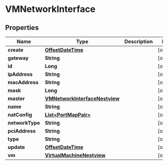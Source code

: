 # VMNetworkInterface

## Properties
Name | Type | Description | Notes
------------ | ------------- | ------------- | -------------
**create** | [**OffsetDateTime**](OffsetDateTime.md) |  |  [optional]
**gateway** | **String** |  |  [optional]
**id** | **Long** |  |  [optional]
**ipAddress** | **String** |  |  [optional]
**macAddress** | **String** |  |  [optional]
**mask** | **Long** |  |  [optional]
**master** | [**VMNetworkInterfaceNestview**](VMNetworkInterfaceNestview.md) |  |  [optional]
**name** | **String** |  |  [optional]
**natConfig** | [**List&lt;PortMapPair&gt;**](PortMapPair.md) |  |  [optional]
**networkType** | **String** |  |  [optional]
**pciAddress** | **String** |  |  [optional]
**type** | **String** |  |  [optional]
**update** | [**OffsetDateTime**](OffsetDateTime.md) |  |  [optional]
**vm** | [**VirtualMachineNestview**](VirtualMachineNestview.md) |  |  [optional]
